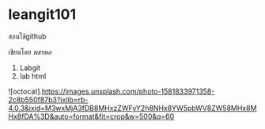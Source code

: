 # leangit101
สอนใช้github 

เขียนโดย *พชรพล*
1. Labgit
2. lab html
  
![octocat].https://images.unsplash.com/photo-1581833971358-2c8b550f87b3?ixlib=rb-4.0.3&ixid=M3wxMjA3fDB8MHxzZWFyY2h8NHx8YW5pbWV8ZW58MHx8MHx8fDA%3D&auto=format&fit=crop&w=500&q=60

